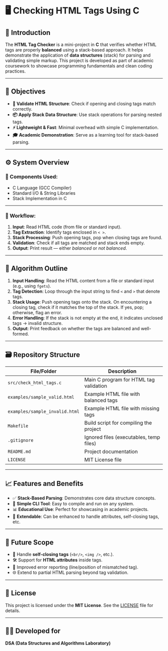 
# 🖥️ Checking HTML Tags Using C  

## 🌟 Introduction  

The **HTML Tag Checker** is a mini-project in **C** that verifies whether HTML tags are properly **balanced** using a stack-based approach. It helps demonstrate the application of **data structures** (stack) for parsing and validating simple markup. This project is developed as part of academic coursework to showcase programming fundamentals and clean coding practices.  

---  

## 🎯 Objectives  

- **📑 Validate HTML Structure**: Check if opening and closing tags match correctly.  
- **📦 Apply Stack Data Structure**: Use stack operations for parsing nested tags.  
- **⚡ Lightweight & Fast**: Minimal overhead with simple C implementation.  
- **🎓 Academic Demonstration**: Serve as a learning tool for stack-based parsing.  

---  

## ⚙️ System Overview  

### 🔌 Components Used:  
- C Language (GCC Compiler)  
- Standard I/O & String Libraries  
- Stack Implementation in C  

---

### 🚀 Workflow:  
1. **Input**: Read HTML code (from file or standard input).  
2. **Tag Extraction**: Identify tags enclosed in `< >`.  
3. **Stack Processing**: Push opening tags, pop when closing tags are found.  
4. **Validation**: Check if all tags are matched and stack ends empty.  
5. **Output**: Print result — either *balanced* or *not balanced*.  

---    

## 📜 Algorithm Outline  

1. **Input Handling**: Read the HTML content from a file or standard input (e.g., using `fgets`).  
2. **Tag Detection**: Loop through the input string to find `<` and `>` that denote tags.  
3. **Stack Usage**: Push opening tags onto the stack. On encountering a closing tag, check if it matches the top of the stack. If yes, pop; otherwise, flag an error.  
4. **Error Handling**: If the stack is not empty at the end, it indicates unclosed tags → invalid structure.  
5. **Output**: Print feedback on whether the tags are balanced and well-formed.  

---

## 🗃️ Repository Structure  

| File/Folder               | Description                                |
|----------------------------|--------------------------------------------|
| `src/check_html_tags.c`   | Main C program for HTML tag validation      |
| `examples/sample_valid.html` | Example HTML file with balanced tags      |
| `examples/sample_invalid.html` | Example HTML file with missing tags     |
| `Makefile`                | Build script for compiling the project      |
| `.gitignore`              | Ignored files (executables, temp files)     |
| `README.md`               | Project documentation                      |
| `LICENSE`                 | MIT License file                           |  

---  

## 📈 Features and Benefits  

- ✅ **Stack-Based Parsing**: Demonstrates core data structure concepts.  
- 🔄 **Simple CLI Tool**: Easy to compile and run on any system.  
- 📊 **Educational Use**: Perfect for showcasing in academic projects.  
- 🧩 **Extendable**: Can be enhanced to handle attributes, self-closing tags, etc.  

---  

## 🔮 Future Scope  

- 📱 Handle **self-closing tags** (`<br/>`, `<img />`, etc.).  
- 🛠️ Support for **HTML attributes** inside tags.  
- 📝 Improved error reporting (line/position of mismatched tag).  
- 🌐 Extend to partial HTML parsing beyond tag validation.  

---  

## 📜 License  

This project is licensed under the **MIT License**. See the [LICENSE](LICENSE) file for details.  

---

## 👨‍💻 Developed for  

**DSA (Data Structures and Algorithms Laboratory)**  
